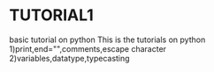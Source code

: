 # TUTORIAL1
basic tutorial on python
This is the tutorials on python
1)print,end="",comments,escape character
2)variables,datatype,typecasting

